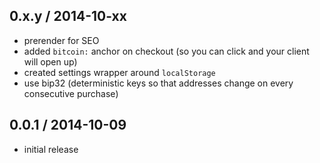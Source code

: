 0.x.y / 2014-10-xx
------------------
- prerender for SEO
- added `bitcoin:` anchor on checkout (so you can click and your client will open up)
- created settings wrapper around `localStorage`
- use bip32 (deterministic keys so that addresses change on every consecutive purchase)

0.0.1 / 2014-10-09
------------------
- initial release